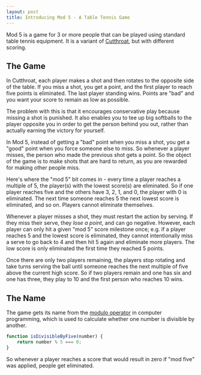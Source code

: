 ```yaml
---
layout: post
title: Introducing Mod 5 - A Table Tennis Game
---
```


Mod 5 is a game for 3 or more people that can be played using standard
table tennis  equipment. It is a variant of
[Cutthroat](https://www.youtube.com/watch?v=OlJOICX_B7M), but with different scoring.

## The Game ##
In Cutthroat, each player makes a shot and then rotates to the opposite side
of the table. If you miss a shot, you get a point, and the first player to reach
five points is eliminated. The last player standing wins. Points are "bad" and you
want your score to remain as low as possible.

The problem with this is that it encourages conservative play because missing a shot
is punished. It also enables you to tee up big softballs to the player opposite you
in order to get the person behind you out, rather than actually earning the victory
for yourself.

In Mod 5, instead of getting a "bad" point when you miss a shot, you get a "good" point
when you force someone else to miss. So whenever a player misses, the person who made
the previous shot gets a point. So the object of the game is to make shots that are hard
to return, as you are rewarded for making other people miss.

Here's where the "mod 5" bit comes in - every time a player reaches a multiple of 5,
the player(s) with the lowest score(s) are eliminated. So if one player reaches five and the
others have 3, 2, 1, and 0, the player with 0 is eliminated. The next time someone reaches 5
the next lowest score is eliminated, and so on. Players cannot eliminate themselves.

Whenever a player misses a shot, they must restart the action by serving. If they miss their serve,
they *lose a point*, and can go negative. However, each player can only hit a given "mod 5" score
milestone once; e.g. if a player reaches 5 and the lowest score is eliminated, they cannot intentionally
miss a serve to go back to 4 and then hit 5 again and eliminate more players. The low score is only
eliminated the first time they reached 5 points.

Once there are only two players remaining, the players stop rotating and take turns serving
the ball until someone reaches the next multiple of five above the current high score. So if two players remain and one has
six and one has three, they play to 10 and the first person who reaches 10 wins.

## The Name ##
The game gets its name from the [modulo operator](https://en.wikipedia.org/wiki/Modulo_operation) in
computer programming, which is used to calculate whether one number is divisible by another.
```javascript
function isDivisibleByFive(number) {
    return number % 5 === 0;
} 
```
So whenever a player reaches a score that would result in zero if "mod five" was applied, people get
eliminated.